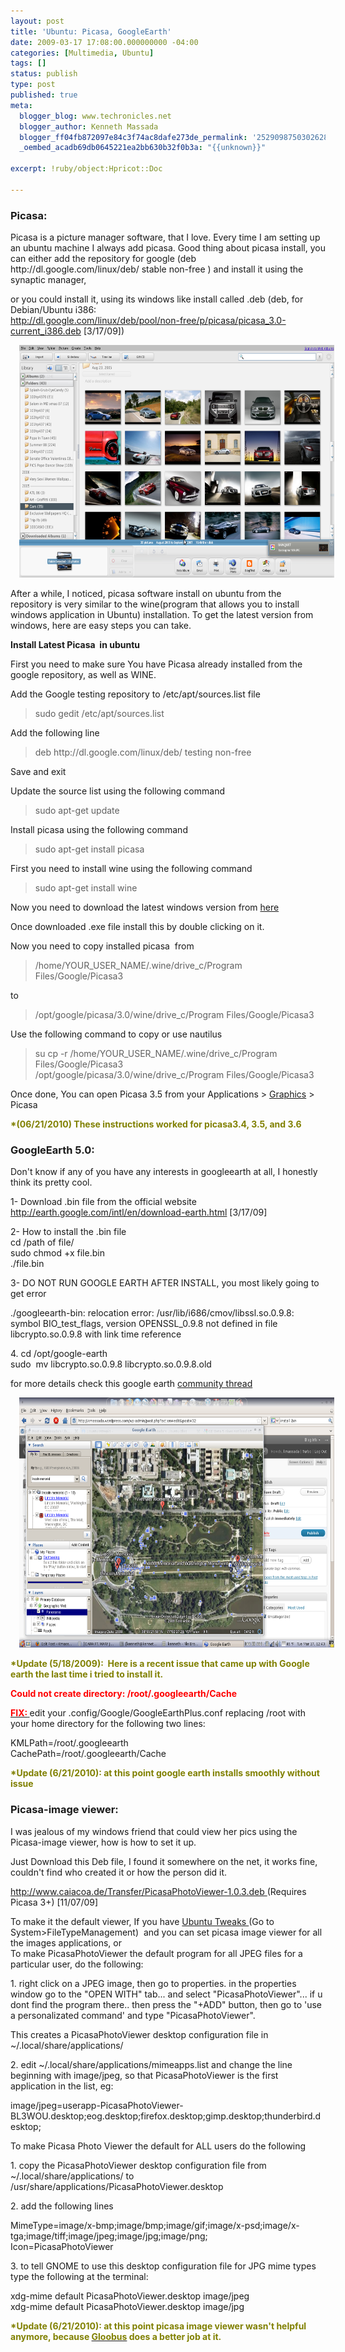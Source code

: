 ```yaml
---
layout: post
title: 'Ubuntu: Picasa, GoogleEarth'
date: 2009-03-17 17:08:00.000000000 -04:00
categories: [Multimedia, Ubuntu]
tags: []
status: publish
type: post
published: true
meta:
  blogger_blog: www.techronicles.net
  blogger_author: Kenneth Massada
  blogger_ff04fb872097e84c3f74ac8dafe273de_permalink: '2529098750302628734'
  _oembed_acadb69db0645221ea2bb630b32f0b3a: "{{unknown}}"

excerpt: !ruby/object:Hpricot::Doc

---
```

<h3>Picasa:</h3>
<p>Picasa is a picture manager software, that I love. Every time I am setting up an ubuntu machine I always add picasa. Good thing about picasa install, you can either add the repository for google (deb http://dl.google.com/linux/deb/ stable non-free ) and install it using the synaptic manager,</p>
<p>or you could install it, using its windows like install called .deb (deb, for Debian/Ubuntu i386:<br /><a href="http://dl.google.com/linux/deb/pool/non-free/p/picasa/picasa_3.0-current_i386.deb">http://dl.google.com/linux/deb/pool/non-free/p/picasa/picasa_3.0-current_i386.deb</a> [3/17/09])</p>
<div class="separator" style="clear:both;text-align:center;"><a href="#" style="margin-left:1em;margin-right:1em;"><img border="0" height="372" src="/images/wp/ea845-picasa1.png?w=300" width="640" /></a></div>
<p>After a while, I noticed, picasa software install on ubuntu from the repository is very similar to the wine(program that allows you to install windows application in Ubuntu) installation. To get the latest version from windows, here are easy steps you can take.</p>
<p><strong>Install Latest Picasa  in ubuntu</strong></p>
<p>First you need to make sure You have Picasa already installed from the google repository, as well as WINE.</p>
<p>Add the Google testing repository to /etc/apt/sources.list file<br />
<blockquote>sudo gedit /etc/apt/sources.list</p></blockquote>
<p>Add the following line<br />
<blockquote>deb http://dl.google.com/linux/deb/ testing non-free</p></blockquote>
<p>Save and exit</p>
<p>Update the source list using the following command<br />
<blockquote>sudo apt-get update</p></blockquote>
<p>Install picasa using the following command<br />
<blockquote>sudo apt-get install picasa</p></blockquote>
<p>First you need to install wine using the following command<br />
<blockquote>sudo apt-get install wine</p></blockquote>
<p>Now you need to download the latest windows version from <a href="http://picasa.google.com/" target="_blank">here</a></p>
<p>Once downloaded .exe file install this by double clicking on it.</p>
<p>Now you need to copy installed picasa  from<br />
<blockquote>/home/YOUR_USER_NAME/.wine/drive_c/Program Files/Google/Picasa3</p></blockquote>
<p>to<br />
<blockquote>/opt/google/picasa/3.0/wine/drive_c/Program Files/Google/Picasa3</p></blockquote>
<p>Use the following command to copy or use nautilus<br />
<blockquote>su cp -r /home/YOUR_USER_NAME/.wine/drive_c/Program Files/Google/Picasa3<br />/opt/google/picasa/3.0/wine/drive_c/Program Files/Google/Picasa3</p></blockquote>
<p>Once done, You can open Picasa 3.5 from your Applications &gt; <a href="http://draft.blogger.com/blogger.g?blogID=9218207841285502012#" target="_blank">Graphics</a> &gt; Picasa</p>
<p><strong><span style="color:olive;">*(06/21/2010) These instructions worked for picasa3.4, 3.5, and 3.6</span></strong><br />
<h3>GoogleEarth 5.0:</h3>
<p>Don't know if any of you have any interests in googleearth at all, I honestly think its pretty cool.</p>
<p>1- Download .bin file from the official website <a href="http://earth.google.com/intl/en/download-earth.html">http://earth.google.com/intl/en/download-earth.html</a> [3/17/09]</p>
<p>2- How to install the .bin file<br />cd /path of file/<br />sudo chmod +x file.bin<br />./file.bin</p>
<p>3- DO NOT RUN GOOGLE EARTH AFTER INSTALL, you most likely going to get error</p>
<p>./googleearth-bin: relocation error: /usr/lib/i686/cmov/libssl.so.0.9.8: symbol BIO_test_flags, version OPENSSL_0.9.8 not defined in file libcrypto.so.0.9.8 with link time reference</p>
<p>4. cd /opt/google-earth<br />sudo  mv libcrypto.so.0.9.8 libcrypto.so.0.9.8.old</p>
<p>for more details check this google earth <a href="http://www.google.com/support/forum/p/earth/thread?tid=7b1b524777b9b982&amp;hl=en">community thread</a>
<div class="separator" style="clear:both;text-align:center;"><a href="#" style="margin-left:1em;margin-right:1em;"><img border="0" height="400" src="/images/wp/d0501-googleearth1.png?w=300" width="640" /></a></div>
<p><span style="color:olive;"><strong>*Update (5/18/2009):  Here is a recent issue that came up with Google earth the last time i tried to install it.</strong></span></p>
<p><strong><span style="color:red;">Could not create directory: /root/.googleearth/Cache </span></strong></p>
<p><span style="text-decoration:underline;"><strong><span style="color:red;">FIX:</span> </strong></span>edit your .config/Google/GoogleEarthPlus.conf replacing /root with your home directory for the following two lines:</p>
<p>KMLPath=/root/.googleearth<br />CachePath=/root/.googleearth/Cache</p>
<p><strong><span style="color:olive;">*Update (6/21/2010): at this point google earth installs smoothly without issue</span></strong><br />
<h3>Picasa-image viewer:</h3>
<p>I was jealous of my windows friend that could view her pics using the Picasa-image viewer, how is how to set it up.</p>
<p>Just Download this Deb file, I found it somewhere on the net, it works fine, couldn't find who created it or how the person did it. <a href="http://rfobic.googlepages.com/PicasaPhotoViewer-1.0.2.deb"></a></p>
<p><a href="http://rfobic.googlepages.com/PicasaPhotoViewer-1.0.2.deb">http://www.caiacoa.de/Transfer/PicasaPhotoViewer-1.0.3.deb </a>(Requires Picasa 3+) [11/07/09]</p>
<p>To make it the default viewer, If you have <a href="http://ubuntu-tweak.com/">Ubuntu Tweaks </a>(Go to System&gt;FileTypeManagement)  and you can set picasa image viewer for all the images applications, or<br />To make PicasaPhotoViewer the default program for all JPEG files for a particular user, do the following:</p>
<p>1. right click on a JPEG image, then go to properties. in the properties window go to the "OPEN WITH" tab... and select "PicasaPhotoViewer"... if u dont find the program there.. then press the "+ADD" button, then go to 'use a personalizated command' and type "PicasaPhotoViewer".</p>
<p>This creates a PicasaPhotoViewer desktop configuration file in ~/.local/share/applications/</p>
<p>2. edit ~/.local/share/applications/mimeapps.list and change the line beginning with image/jpeg, so that PicasaPhotoViewer is the first application in the list, eg:</p>
<p>image/jpeg=userapp-PicasaPhotoViewer-BL3WOU.desktop;eog.desktop;firefox.desktop;gimp.desktop;thunderbird.desktop;</p>
<p>To make Picasa Photo Viewer the default for ALL users do the following</p>
<p>1. copy the PicasaPhotoViewer desktop configuration file from ~/.local/share/applications/ to /usr/share/applications/PicasaPhotoViewer.desktop</p>
<p>2. add the following lines</p>
<p>MimeType=image/x-bmp;image/bmp;image/gif;image/x-psd;image/x-tga;image/tiff;image/jpeg;image/jpg;image/png;<br />Icon=PicasaPhotoViewer</p>
<p>3. to tell GNOME to use this desktop configuration file for JPG mime types type the following at the terminal:</p>
<p>xdg-mime default PicasaPhotoViewer.desktop image/jpeg<br />xdg-mime default PicasaPhotoViewer.desktop image/jpg</p>
<p><span style="color:olive;"><strong>*Update (6/21/2010): at this point picasa image viewer wasn't helpful anymore, because </strong></span><a href="http://gloobus.net/"><span style="color:olive;"><strong>Gloobus</strong></span></a><span style="color:olive;"><strong> does a better job at it.</strong></span></p>
